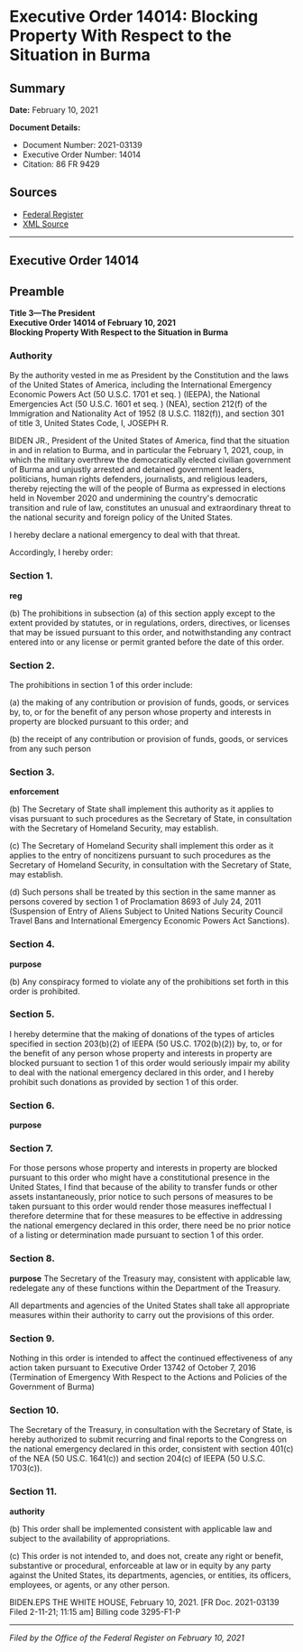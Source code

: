 # Executive Order 14014: Blocking Property With Respect to the Situation in Burma

## Summary

**Date:** February 10, 2021

**Document Details:**
- Document Number: 2021-03139
- Executive Order Number: 14014
- Citation: 86 FR 9429

## Sources
- [Federal Register](https://www.federalregister.gov/documents/2021/02/12/2021-03139/blocking-property-with-respect-to-the-situation-in-burma)
- [XML Source](https://www.federalregister.gov/documents/full_text/xml/2021/02/12/2021-03139.xml)

---

## Executive Order 14014

## Preamble

**Title 3—The President**  
**Executive Order 14014 of February 10, 2021**  
**Blocking Property With Respect to the Situation in Burma**

### Authority

By the authority vested in me as President by the Constitution and the laws of the United States of America, including the International Emergency Economic Powers Act (50 U.S.C. 1701 
et seq.
) (IEEPA), the National Emergencies Act (50 U.S.C. 1601 
et seq.
) (NEA), section 212(f) of the Immigration and Nationality Act of 1952 (8 U.S.C. 1182(f)), and section 301 of title 3, United States Code,
I, JOSEPH R.

BIDEN JR., President of the United States of America, find that the situation in and in relation to Burma, and in particular the February 1, 2021, coup, in which the military overthrew the democratically elected civilian government of Burma and unjustly arrested and detained government leaders, politicians, human rights defenders, journalists, and religious leaders, thereby rejecting the will of the people of Burma as expressed in elections held in November 2020 and undermining the country's democratic transition and rule of law, constitutes an unusual and extraordinary threat to the national security and foreign policy of the United States.

I hereby declare a national emergency to deal with that threat.

Accordingly, I hereby order:
### Section 1.

**reg**

(b) The prohibitions in subsection (a) of this section apply except to the extent provided by statutes, or in regulations, orders, directives, or licenses that may be issued pursuant to this order, and notwithstanding any contract entered into or any license or permit granted before the date of this order.
### Section 2.

The prohibitions in section 1 of this order include:

(a) the making of any contribution or provision of funds, goods, or services by, to, or for the benefit of any person whose property and interests in property are blocked pursuant to this order; and

(b) the receipt of any contribution or provision of funds, goods, or services from any such person
### Section 3.

**enforcement**

(b) The Secretary of State shall implement this authority as it applies to visas pursuant to such procedures as the Secretary of State, in consultation with the Secretary of Homeland Security, may establish.

(c) The Secretary of Homeland Security shall implement this order as it applies to the entry of noncitizens pursuant to such procedures as the Secretary of Homeland Security, in consultation with the Secretary of State, may establish.

(d) Such persons shall be treated by this section in the same manner as persons covered by section 1 of Proclamation 8693 of July 24, 2011 (Suspension of Entry of Aliens Subject to United Nations Security Council Travel Bans and International Emergency Economic Powers Act Sanctions).
### Section 4.

**purpose**

(b) Any conspiracy formed to violate any of the prohibitions set forth in this order is prohibited.
### Section 5.

I hereby determine that the making of donations of the types of articles specified in section 203(b)(2) of IEEPA (50 US.C. 1702(b)(2)) by, to, or for the benefit of any person whose property and interests in property are blocked pursuant to section 1 of this order would seriously impair my ability to deal with the national emergency declared in this order, 
and I hereby prohibit such donations as provided by section 1 of this order.
### Section 6.

**purpose**

### Section 7.

For those persons whose property and interests in property are blocked pursuant to this order who might have a constitutional presence in the United States, I find that because of the ability to transfer funds or other assets instantaneously, prior notice to such persons of measures to be taken pursuant to this order would render those measures ineffectual I therefore determine that for these measures to be effective in addressing the national emergency declared in this order, there need be no prior notice of a listing or determination made pursuant to section 1 of this order.
### Section 8.

**purpose**
 The Secretary of the Treasury may, consistent with applicable law, redelegate any of these functions within the Department of the Treasury.

All departments and agencies of the United States shall take all appropriate measures within their authority to carry out the provisions of this order.
### Section 9.

Nothing in this order is intended to affect the continued effectiveness of any action taken pursuant to Executive Order 13742 of October 7, 2016 (Termination of Emergency With Respect to the Actions and Policies of the Government of Burma)
### Section 10.

The Secretary of the Treasury, in consultation with the Secretary of State, is hereby authorized to submit recurring and final reports to the Congress on the national emergency declared in this order, consistent with section 401(c) of the NEA (50 US.C. 1641(c)) and section 204(c) of IEEPA (50 U.S.C. 1703(c)).
### Section 11.

**authority**

(b) This order shall be implemented consistent with applicable law and subject to the availability of appropriations.

(c) This order is not intended to, and does not, create any right or benefit, substantive or procedural, enforceable at law or in equity by any party against the United States, its departments, agencies, or entities, its officers, employees, or agents, or any other person.

BIDEN.EPS
THE WHITE HOUSE,
February 10, 2021.
[FR Doc. 2021-03139 
Filed 2-11-21; 11:15 am]
Billing code 3295-F1-P

---

*Filed by the Office of the Federal Register on February 10, 2021*
